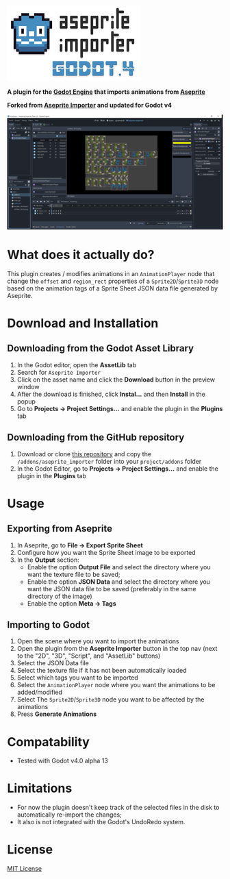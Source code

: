 [![](https://github.com/AtkinTC/aseprite_importer/blob/master/images/logo.png?raw=true)](https://github.com/AtkinTC/aseprite_importer)

**A plugin for the [Godot Engine](https://godotengine.org/) that imports animations from [Aseprite](https://www.aseprite.org/)**

**Forked from [Aseprite Importer](https://github.com/hectorid/aseprite_importer) and updated for Godot v4**

[![](https://github.com/AtkinTC/aseprite_importer/blob/master/images/screenshots/plugin_preview.png?raw=true)](https://github.com/AtkinTC/aseprite_importer/blob/master/images/screenshots/plugin_preview.png?raw=true)

What does it actually do?
================
This plugin creates / modifies animations in an `AnimationPlayer` node that change the `offset` and `region_rect` properties of a `Sprite2D`/`Sprite3D` node based on the animation tags of a Sprite Sheet JSON data file generated by Aseprite.

Download and Installation
=========================
Downloading from the Godot Asset Library
----------------------------------------
1. In the Godot editor, open the **AssetLib** tab
2. Search for `Aseprite Importer`
3. Click on the asset name and click the **Download** button in the preview window
4. After the download is finished, click **Instal...** and then **Install** in the popup
5. Go to **Projects -> Project Settings...** and enable the plugin in the **Plugins** tab

Downloading from the GitHub repository
--------------------------------------
1. Download or clone [this repository](https://github.com/AtkinTC/aseprite_importer) and copy the `/addons/aseprite_importer` folder into your `project/addons` folder
2. In the Godot Editor, go to **Projects -> Project Settings...** and enable the plugin in the **Plugins** tab

Usage
====
Exporting from Aseprite
-----------------------------
1. In Aseprite, go to **File -> Export Sprite Sheet**
2. Configure how you want the Sprite Sheet image to be exported
3. In the **Output** section:
   - Enable the option **Output File** and select the directory where you want the texture file to be saved;
   - Enable the option **JSON Data** and select the directory where you want the JSON data file to be saved (preferably in the same directory of the image)
   - Enable the option **Meta -> Tags**

Importing to Godot
----------------------
1. Open the scene where you want to import the animations
2. Open the plugin from the **Aseprite Importer** button in the top nav (next to the "2D", "3D", "Script", and "AssetLib" buttons)
3. Select the JSON Data file
4. Select the texture file if it has not been automatically loaded
5. Select which tags you want to be imported
6. Select the `AnimationPlayer` node where you want the animations to be added/modified
7. Select The `Sprite2D`/`Sprite3D` node you want to be affected by the animations
8. Press **Generate Animations**

Compatability
=======
- Tested with Godot v4.0 alpha 13

Limitations
=======
- For now the plugin doesn't keep track of the selected files in the disk to automatically re-import the changes;
- It also is not integrated with the Godot's UndoRedo system.

License
=====
[MIT License](https://github.com/AtkinTC/aseprite_importer/blob/master/LICENSE)





